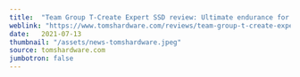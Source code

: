 ```yaml
---
title:  "Team Group T-Create Expert SSD review: Ultimate endurance for Chia crypto plotting"
weblink: "https://www.tomshardware.com/reviews/team-group-t-create-expert-ssd-review"
date:   2021-07-13
thumbnail: "/assets/news-tomshardware.jpeg"
source: tomshardware.com
jumbotron: false
---
```

